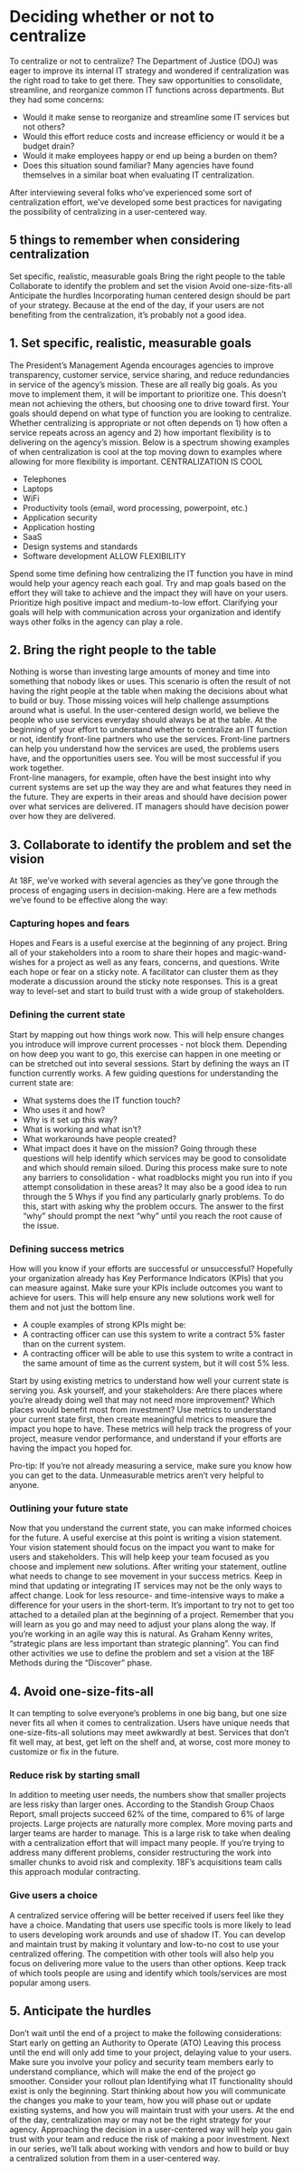 # Deciding whether or not to centralize

To centralize or not to centralize? The Department of Justice (DOJ) was eager to improve its internal IT strategy and wondered if centralization was the right road to take to get there. They saw opportunities to consolidate, streamline, and reorganize common IT functions across departments. But they had some concerns: 
- Would it make sense to reorganize and streamline some IT services but not others?
- Would this effort reduce costs and increase efficiency or would it be a budget drain?
- Would it make employees happy or end up being a burden on them? 
- Does this situation sound familiar? Many agencies have found themselves in a similar boat when evaluating IT centralization. 

After interviewing several folks who’ve experienced some sort of centralization effort, we’ve developed some best practices for navigating the possibility of centralizing in a user-centered way. 

## 5 things to remember when considering centralization
Set specific, realistic, measurable goals
Bring the right people to the table
Collaborate to identify the problem and set the vision
Avoid one-size-fits-all
Anticipate the hurdles
Incorporating human centered design should be part of your strategy. Because at the end of the day, if your users are not benefiting from the centralization, it’s probably not a good idea. 

## 1. Set specific, realistic, measurable goals   
The President’s Management Agenda encourages agencies to improve transparency, customer service, service sharing, and reduce redundancies in service of the agency’s mission. These are all really big goals. As you move to implement them, it will be important to prioritize one. This doesn’t mean not achieving the others, but choosing one to drive toward first. 
Your goals should depend on what type of function you are looking to centralize. Whether centralizing is appropriate or not often depends on 1) how often a service repeats across an agency and 2) how important flexibility is to delivering on the agency’s mission. 
Below is a spectrum showing examples of when centralization is cool at the top moving down to examples where allowing for more flexibility is important.
CENTRALIZATION IS COOL
- Telephones
- Laptops
- WiFi
- Productivity tools (email, word processing, powerpoint, etc.)
- Application security
- Application hosting
- SaaS
- Design systems and standards
- Software development
ALLOW FLEXIBILITY 

Spend some time defining how centralizing the IT function you have in mind would help your agency reach each goal. Try and map goals based on the effort they will take to achieve and the impact they will have on your users. Prioritize high positive impact and medium-to-low effort. 
Clarifying your goals will help with communication across your organization and identify ways other folks in the agency can play a role.  
## 2. Bring the right people to the table   
Nothing is worse than investing large amounts of money and time into something that nobody likes or uses. This scenario is often the result of not having the right people at the table when making the decisions about what to build or buy. Those missing voices will help challenge assumptions around what is useful. 
In the user-centered design world, we believe the people who use services everyday should always be at the table. At the beginning of your effort to understand whether to centralize an IT function or not, identify front-line partners who use the services. Front-line partners can help you understand how the services are used, the problems users have, and the opportunities users see. You will be most successful if you work together.  
Front-line managers, for example, often have the best insight into why current systems are set up the way they are and what features they need in the future. They are experts in their areas and should have decision power over what services are delivered. IT managers should have decision power over how they are delivered. 

## 3. Collaborate to identify the problem and set the vision
At 18F, we’ve worked with several agencies as they’ve gone through the process of engaging users in decision-making. Here are a few methods we’ve found to be effective along the way: 

### Capturing hopes and fears
Hopes and Fears is a useful exercise at the beginning of any project. Bring all of your stakeholders into a room to share their hopes and magic-wand-wishes for a project as well as any fears, concerns, and questions. Write each hope or fear on a sticky note. A facilitator can cluster them as they moderate a discussion around the sticky note responses. This is a great way to level-set and start to build trust with a wide group of stakeholders. 

### Defining the current state 
Start by mapping out how things work now. This will help ensure changes you introduce will improve current processes - not block them. Depending on how deep you want to go, this exercise can happen in one meeting or can be stretched out into several sessions. 
Start by defining the ways an IT function currently works. A few guiding questions for understanding the current state are: 
* What systems does the IT function touch? 
* Who uses it and how? 
* Why is it set up this way?
* What is working and what isn’t? 
* What workarounds have people created? 
* What impact does it have on the mission? 
Going through these questions will help identify which services may be good to consolidate and which should remain siloed. During this process make sure to note any barriers to consolidation - what roadblocks might you run into if you attempt consolidation in these areas? 
It may also be a good idea to run through the 5 Whys if you find any particularly gnarly problems. To do this, start with asking why the problem occurs. The answer to the first “why” should prompt the next “why” until you reach the root cause of the issue. 

### Defining success metrics
How will you know if your efforts are successful or unsuccessful? Hopefully your organization already has Key Performance Indicators (KPIs) that you can measure against. Make sure your KPIs include outcomes you want to achieve for users. This will help ensure any new solutions work well for them and not just the bottom line. 
* A couple examples of strong KPIs might be: 
* A contracting officer can use this system to write a contract 5% faster than on the current system.
* A contracting officer will be able to use this system to write a contract in the same amount of time as the current system, but it will cost 5% less.

Start by using existing metrics to understand how well your current state is serving you. Ask yourself, and your stakeholders: 
Are there places where you’re already doing well that may not need more improvement? 
Which places would benefit most from investment? 
Use metrics to understand your current state first, then create meaningful metrics to measure the impact you hope to have. These metrics will help track the progress of your project, measure vendor performance, and understand if your efforts are having the impact you hoped for. 

Pro-tip: If you’re not already measuring a service, make sure you know how you can get to the data. Unmeasurable metrics aren’t very helpful to anyone. 

### Outlining your future state 
Now that you understand the current state, you can make informed choices for the future. A useful exercise at this point is writing a vision statement. Your vision statement should focus on the impact you want to make for users and stakeholders. This will help keep your team focused as you choose and implement new solutions. 
After writing your statement, outline what needs to change to see movement in your success metrics. Keep in mind that updating or integrating IT services may not be the only ways to affect change. Look for less resource- and time-intensive ways to make a difference for your users in the short-term. 
It’s important to try not to get too attached to a detailed plan at the beginning of a project. Remember that you will learn as you go and may need to adjust your plans along the way. If you’re working in an agile way this is natural. As Graham Kenny writes, “strategic plans are less important than strategic planning”.
You can find other activities we use to define the problem and set a vision at the 18F Methods during the “Discover” phase.

## 4. Avoid one-size-fits-all
It can tempting to solve everyone’s problems in one big bang, but one size never fits all when it comes to centralization. Users have unique needs that one-size-fits-all solutions may meet awkwardly at best. Services that don’t fit well may, at best, get left on the shelf and, at worse, cost more money to customize or fix in the future.  

### Reduce risk by starting small 
In addition to meeting user needs, the numbers show that smaller projects are less risky than larger ones. According to the Standish Group Chaos Report, small projects succeed 62% of the time, compared to 6% of large projects. Large projects are naturally more complex. More moving parts and larger teams are harder to manage. This is a large risk to take when dealing with a centralization effort that will impact many people. 
If you’re trying to address many different problems, consider restructuring the work into smaller chunks to avoid risk and complexity. 18F’s acquisitions team calls this approach modular contracting. 

### Give users a choice
A centralized service offering will be better received if users feel like they have a choice. Mandating that users use specific tools is more likely to lead to users developing work arounds and use of shadow IT. You can develop and maintain trust by making it voluntary and low-to-no cost to use your centralized offering. The competition with other tools  will also help you focus on delivering more value to the users than other options. 
Keep track of which tools people are using and identify which tools/services are most popular among users. 

## 5. Anticipate the hurdles
Don’t wait until the end of a project to make the following considerations: 
Start early on getting an Authority to Operate (ATO)
Leaving this process until the end will only add time to your project, delaying value to your users. Make sure you involve your policy and security team members early to understand compliance, which will make the end of the project go smoother. 
Consider your rollout plan
Identifying what IT functionality should exist is only the beginning. Start thinking about how you will communicate the changes you make to your team, how you will phase out or update existing systems, and how you will maintain trust with your users. 
At the end of the day, centralization may or may not be the right strategy for your agency. Approaching the decision in a user-centered way will help you gain trust with your team and reduce the risk of making a poor investment. 
Next in our series, we’ll talk about working with vendors and how to build or buy a centralized solution from them in a user-centered way. 
